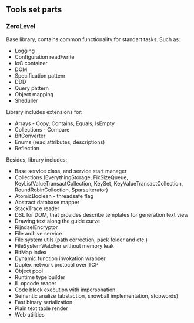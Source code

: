 ## Tools set parts
### ZeroLevel
Base library, contains common functionality for standart tasks.
Such as:

 - Logging 
 - Configuration read/write 
 - IoC container 
 - DOM 
 - Specification pattenr 
 - DDD 
 - Query pattern 
 - Object mapping
 - Sheduller

Library includes extensions for:

 - Arrays - Copy, Contains, Equals, IsEmpty
 - Collections - Compare
 - BitConverter
 - Enums (read attributes, descriptions)
 - Reflection 

Besides, library includes:

 - Base service class, and service start manager
 - Collections (EverythingStorage, FixSizeQueue, KeyListValueTransactCollection, KeySet, KeyValueTransactCollection, RoundRobinCollection, SparseIterator)
 - AtomicBoolean - threadsafe flag
 - Abstract database mapper
 - StackTrace reader
 - DSL for DOM, that provides describe templates for generation text view
 - Drawing text along the guide curve
 - RijndaelEncryptor
 - File archive service
 - File system utils (path correction, pack folder and etc.)
 - FileSystemWatcher without memory leak
 - BitMap index
 - Dynamic function invokation wrapper
 - Duplex network protocol over TCP
 - Object pool
 - Runtime type builder
 - IL opcode reader
 - Code block execution with impersonation
 - Semantic analize (abstaction, snowball implementation, stopwords)
 - Fast binary serialization
 - Plain text table render
 - Web utilities
